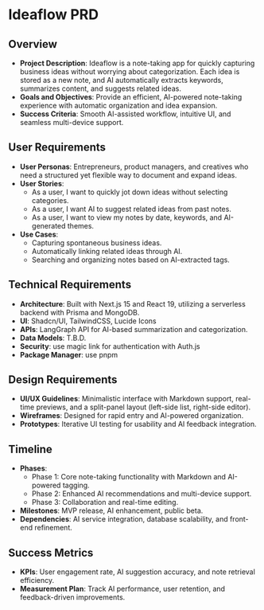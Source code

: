 # Ideaflow PRD

## Overview

- **Project Description**: Ideaflow is a note-taking app for quickly capturing business ideas without worrying about categorization. Each idea is stored as a new note, and AI automatically extracts keywords, summarizes content, and suggests related ideas.
- **Goals and Objectives**: Provide an efficient, AI-powered note-taking experience with automatic organization and idea expansion.
- **Success Criteria**: Smooth AI-assisted workflow, intuitive UI, and seamless multi-device support.

## User Requirements

- **User Personas**: Entrepreneurs, product managers, and creatives who need a structured yet flexible way to document and expand ideas.
- **User Stories**:
  - As a user, I want to quickly jot down ideas without selecting categories.
  - As a user, I want AI to suggest related ideas from past notes.
  - As a user, I want to view my notes by date, keywords, and AI-generated themes.
- **Use Cases**:
  - Capturing spontaneous business ideas.
  - Automatically linking related ideas through AI.
  - Searching and organizing notes based on AI-extracted tags.

## Technical Requirements

- **Architecture**: Built with Next.js 15 and React 19, utilizing a serverless backend with Prisma and MongoDB.
- **UI**: Shadcn/UI, TailwindCSS, Lucide Icons
- **APIs**: LangGraph API for AI-based summarization and categorization.
- **Data Models**: T.B.D.
- **Security**: use magic link for authentication with Auth.js
- **Package Manager**: use pnpm

## Design Requirements

- **UI/UX Guidelines**: Minimalistic interface with Markdown support, real-time previews, and a split-panel layout (left-side list, right-side editor).
- **Wireframes**: Designed for rapid entry and AI-powered organization.
- **Prototypes**: Iterative UI testing for usability and AI feedback integration.

## Timeline

- **Phases**:
  - Phase 1: Core note-taking functionality with Markdown and AI-powered tagging.
  - Phase 2: Enhanced AI recommendations and multi-device support.
  - Phase 3: Collaboration and real-time editing.
- **Milestones**: MVP release, AI enhancement, public beta.
- **Dependencies**: AI service integration, database scalability, and front-end refinement.

## Success Metrics

- **KPIs**: User engagement rate, AI suggestion accuracy, and note retrieval efficiency.
- **Measurement Plan**: Track AI performance, user retention, and feedback-driven improvements.
